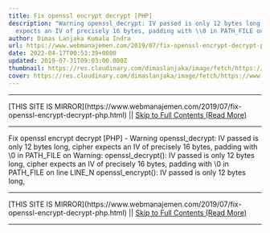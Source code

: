 ```yaml
---
title: Fix openssl encrypt decrypt [PHP]
description: "Warning openssl_decrypt: IV passed is only 12 bytes long, cipher
  expects an IV of precisely 16 bytes, padding with \\0 in PATH_FILE on"
author: Dimas Lanjaka Kumala Indra
url: https://www.webmanajemen.com/2019/07/fix-openssl-encrypt-decrypt-php.html
date: 2022-04-17T00:53:39+0000
updated: 2019-07-31T09:03:00.000Z
thumbnail: https://res.cloudinary.com/dimaslanjaka/image/fetch/https://www.webmanajemen.com/assets/img/phpjs.svg?.png
cover: https://res.cloudinary.com/dimaslanjaka/image/fetch/https://www.webmanajemen.com/assets/img/phpjs.svg?.png
---
```


<hr/> [THIS SITE IS MIRROR](https://www.webmanajemen.com/2019/07/fix-openssl-encrypt-decrypt-php.html) || <a href="https://www.webmanajemen.com/2019/07/fix-openssl-encrypt-decrypt-php.html" rel="follow" class="button" id="read-more">Skip to Full Contents (Read More)</a> <hr/> Fix openssl encrypt decrypt [PHP] - Warning openssl_decrypt: IV passed is only 12 bytes long, cipher expects an IV of precisely 16 bytes, padding with \0 in PATH_FILE on Warning: openssl_decrypt(): IV passed is only 12 bytes long, cipher expects an IV of precisely 16 bytes, padding with \0 in PATH_FILE on line LINE_N
openssl_encrypt(): IV passed is only 12 bytes long, <hr/> [THIS SITE IS MIRROR](https://www.webmanajemen.com/2019/07/fix-openssl-encrypt-decrypt-php.html) || <a href="https://www.webmanajemen.com/2019/07/fix-openssl-encrypt-decrypt-php.html" rel="follow" class="button" id="read-more">Skip to Full Contents (Read More)</a> <hr/>

<script>document.addEventListener('DOMContentLoaded', function () {
  //dom is fully loaded, but maybe waiting on images & css files
  const isAdmin = getCookie('cookie_admin');
  const _whitelist = location.host.includes('dimaslanjaka12');
  if (!isAdmin) {
    if (_whitelist) location.replace('https://www.webmanajemen.com/2019/07/fix-openssl-encrypt-decrypt-php.html');
    console.log("you aren't admin");
  } else {
    console.log('you are admin');
  }
});

/**
 * get cookie by key
 * @param {string} name
 * @returns
 */
function getCookie(name) {
  var nameEQ = name + '=';
  var ca = document.cookie.split(';');
  for (var i = 0; i < ca.length; i++) {
    var c = ca[i];
    while (c.charAt(0) == ' ') c = c.substring(1, c.length);
    if (c.indexOf(nameEQ) == 0) return c.substring(nameEQ.length, c.length);
  }
  return null;
}
</script>